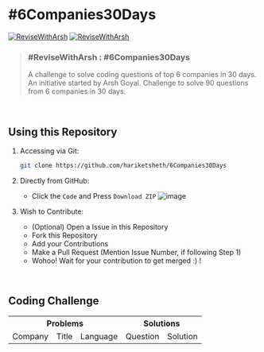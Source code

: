 # #6Companies30Days

[![ReviseWithArsh](https://img.shields.io/badge/ReviseWithArsh-6Companies30Days-green?style=for-the-badge&logo=github)](https://github.com/hariketsheth/6Companies30Days)
[![ReviseWithArsh](https://img.shields.io/badge/Language-C++-red?style=for-the-badge&logo=C%2B%2B)](https://github.com/hariketsheth/6Companies30Days)

>### #ReviseWithArsh : #6Companies30Days 
> A challenge to solve coding questions of top 6 companies in 30 days. An initiative started by Arsh Goyal. 
> Challenge to solve 90 questions from 6 companies in 30 days.

<br>

## Using this Repository
1. Accessing via Git:
   ```bash
   git clone https://github.com/hariketsheth/6Companies30Days
   ```
   
2. Directly from GitHub:
   - Click the `Code` and Press `Download ZIP`
   ![image](https://user-images.githubusercontent.com/72455881/147927669-90f3dd8b-0bd5-4969-a942-dfd6dad17ede.png)

3. Wish to Contribute:
   - (Optional) Open a Issue in this Repository
   - Fork this Repository
   - Add your Contributions
   - Make a Pull Request (Mention Issue Number, if following Step 1)
   - Wohoo! Wait for your contribution to get merged :) !

<br>

## Coding Challenge
<table>
    <tr>
        <th colspan ="3"> <b>Problems</b> </ th> 
	<th colspan ="2"> <b>Solutions</b> </ th>
    </tr>
    <tr>
	<center>
	<td>Company</ td> 
  <td>Title</ td> 
     <td>Language</ td> 
     <td>Question</ td> 
     <td>Solution</ td> 
	</center>
    </tr>

</table>
<br>
<br>

